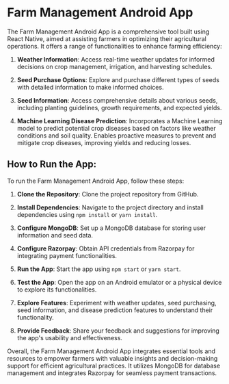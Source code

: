 # Farm Management Android App

The Farm Management Android App is a comprehensive tool built using React Native, aimed at assisting farmers in optimizing their agricultural operations. It offers a range of functionalities to enhance farming efficiency:

1. **Weather Information**: Access real-time weather updates for informed decisions on crop management, irrigation, and harvesting schedules.

2. **Seed Purchase Options**: Explore and purchase different types of seeds with detailed information to make informed choices.

3. **Seed Information**: Access comprehensive details about various seeds, including planting guidelines, growth requirements, and expected yields.

4. **Machine Learning Disease Prediction**: Incorporates a Machine Learning model to predict potential crop diseases based on factors like weather conditions and soil quality. Enables proactive measures to prevent and mitigate crop diseases, improving yields and reducing losses.

## How to Run the App:

To run the Farm Management Android App, follow these steps:

1. **Clone the Repository**: Clone the project repository from GitHub.

2. **Install Dependencies**: Navigate to the project directory and install dependencies using `npm install` or `yarn install`.

3. **Configure MongoDB**: Set up a MongoDB database for storing user information and seed data.

4. **Configure Razorpay**: Obtain API credentials from Razorpay for integrating payment functionalities.

5. **Run the App**: Start the app using `npm start` or `yarn start`.

6. **Test the App**: Open the app on an Android emulator or a physical device to explore its functionalities.

7. **Explore Features**: Experiment with weather updates, seed purchasing, seed information, and disease prediction features to understand their functionality.

8. **Provide Feedback**: Share your feedback and suggestions for improving the app's usability and effectiveness.

Overall, the Farm Management Android App integrates essential tools and resources to empower farmers with valuable insights and decision-making support for efficient agricultural practices. It utilizes MongoDB for database management and integrates Razorpay for seamless payment transactions.
